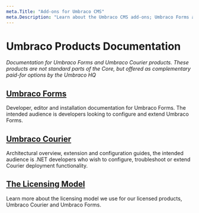 ```yaml
---
meta.Title: "Add-ons for Umbraco CMS"
meta.Description: "Learn about the Umbraco CMS add-ons; Umbraco Forms and Umbraco Courier. How to install them, what they do and how to extend functionality."
---
```

# Umbraco Products Documentation

_Documentation for Umbraco Forms and Umbraco Courier products. These products are not standard parts of the Core, but
offered as complementary paid-for options by the Umbraco HQ_

## [Umbraco Forms](UmbracoForms/index.md)
Developer, editor and installation documentation for Umbraco Forms. The intended audience is developers looking to configure and extend
Umbraco Forms.


## [Umbraco Courier](UmbracoCourier/index.md)
Architectural overview, extension and configuration guides, the intended audience is .NET developers who wish to configure, troubleshoot or extend Courier deployment functionality.

## [The Licensing Model](The-Licensing-model)
Learn more about the licensing model we use for our licensed products, Umbraco Courier and Umbraco Forms.
